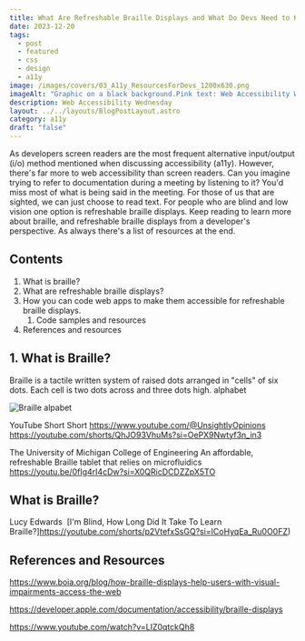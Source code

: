 ```yaml
---
title: What Are Refreshable Braille Displays and What Do Devs Need to Know?
date: 2023-12-20
tags:
  - post
  - featured
  - css
  - design
  - a11y
image: /images/covers/03_A11y_ResourcesForDevs_1200x630.png
imageAlt: "Graphic on a black background.Pink text: Web Accessibility Wednesdayslaptop emoji + wheelchair emojiOrange text: A11y Resources for Devs!pink to orange gradient text: https://gingerkiwi.blog"
description: Web Accessibility Wednesday
layout: ../../layouts/BlogPostLayout.astro
category: a11y
draft: "false"
---
```

As developers screen readers are the most frequent alternative input/output (i/o) method mentioned when discussing accessibility (a11y). However, there's far more to web accessibility than screen readers. Can you imagine trying to refer to documentation during a meeting by listening to it? You'd miss most of what is being said in the meeting. For those of us that are sighted, we can just choose to read text. For people who are blind and low vision one option is refreshable braille displays. Keep reading to learn more about braille, and refreshable braille displays from a developer's perspective. As always there's a list of resources at the end.

## Contents

1. What is braille?
2. What are refreshable braille displays?
3. How you can code web apps to make them accessible for refreshable braille displays.
	1. Code samples and resources
4. References and resources

## 1. What is Braille?

Braille is a tactile written system of raised dots arranged in "cells" of six dots. Each cell is two dots across and three dots high. alphabet 


![Braille alpabet](/images/braille-alphabet-perkins-school.png "The braille alphabet")


YouTube Short
Short
https://www.youtube.com/@UnsightlyOpinions
https://youtube.com/shorts/QhJO93VhuMs?si=OePX9Nwtyf3n_in3


The University of Michigan College of Engineering
An affordable, refreshable Braille tablet that relies on microfluidics
https://youtu.be/0fIg4rI4cDw?si=X0QRicDCDZZpX5TO


## What is Braille?

Lucy Edwards
 [I'm Blind, How Long Did It Take To Learn Braille?]https://youtube.com/shorts/p2VtefxSsGQ?si=ICoHyqEa_Ru0O0FZ)

## References and Resources

https://www.boia.org/blog/how-braille-displays-help-users-with-visual-impairments-access-the-web

https://developer.apple.com/documentation/accessibility/braille-displays

https://www.youtube.com/watch?v=LIZ0qtckQh8





